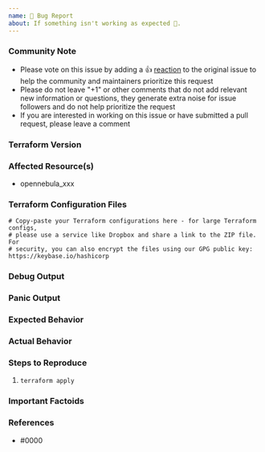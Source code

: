 ```yaml
---
name: 🐛 Bug Report
about: If something isn't working as expected 🤔.
---
```


<!---
Please note the following potential times when an issue might be in Terraform core:

* [Configuration Language](https://www.terraform.io/docs/configuration/index.html) or resource ordering issues
* [State](https://www.terraform.io/docs/state/index.html) and [State Backend](https://www.terraform.io/docs/backends/index.html) issues
* [Provisioner](https://www.terraform.io/docs/provisioners/index.html) issues
* [Registry](https://registry.terraform.io/) issues
* Spans resources across multiple providers

If you are running into one of these scenarios, we recommend opening an issue in the [Terraform core repository](https://github.com/hashicorp/terraform/) instead.
--->

<!--- Please keep this note for the community --->

### Community Note

- Please vote on this issue by adding a 👍 [reaction](https://blog.github.com/2016-03-10-add-reactions-to-pull-requests-issues-and-comments/) to the original issue to help the community and maintainers prioritize this request
- Please do not leave "+1" or other comments that do not add relevant new information or questions, they generate extra noise for issue followers and do not help prioritize the request
- If you are interested in working on this issue or have submitted a pull request, please leave a comment

<!--- Thank you for keeping this note for the community --->

### Terraform Version

<!--- Please run `terraform -v` to show the Terraform core version and provider version(s). If you are not running the latest version of Terraform or the provider, please upgrade because your issue may have already been fixed. [Terraform documentation on provider versioning](https://www.terraform.io/docs/configuration/providers.html#provider-versions). --->

### Affected Resource(s)

<!--- Please list the affected resources and data sources. --->

- opennebula_xxx

### Terraform Configuration Files

<!--- Information about code formatting: https://help.github.com/articles/basic-writing-and-formatting-syntax/#quoting-code --->

```hcl
# Copy-paste your Terraform configurations here - for large Terraform configs,
# please use a service like Dropbox and share a link to the ZIP file. For
# security, you can also encrypt the files using our GPG public key: https://keybase.io/hashicorp
```

### Debug Output

<!---
Please provide a link to a GitHub Gist containing the complete debug output. Please do NOT paste the debug output in the issue; just paste a link to the Gist.

To obtain the debug output, see the [Terraform documentation on debugging](https://www.terraform.io/docs/internals/debugging.html).
--->

### Panic Output

<!--- If Terraform produced a panic, please provide a link to a GitHub Gist containing the output of the `crash.log`. --->

### Expected Behavior

<!--- What should have happened? --->

### Actual Behavior

<!--- What actually happened? --->

### Steps to Reproduce

<!--- Please list the steps required to reproduce the issue. --->

1. `terraform apply`

### Important Factoids

<!--- Are there anything atypical about your accounts that we should know? For example: Running in EC2 Classic? --->

### References

<!---
Information about referencing Github Issues: https://help.github.com/articles/basic-writing-and-formatting-syntax/#referencing-issues-and-pull-requests

Are there any other GitHub issues (open or closed) or pull requests that should be linked here? Vendor documentation? For example:
--->

- #0000